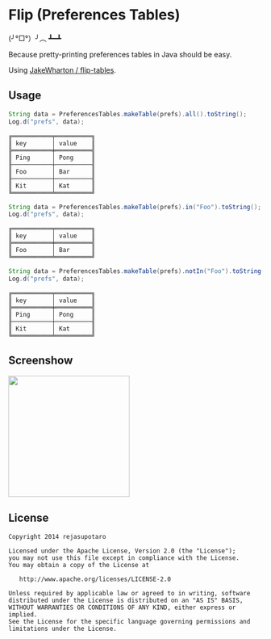 Flip (Preferences Tables)
=============

(╯°□°）╯︵ ┻━┻

Because pretty-printing preferences tables in Java should be easy.

Using [JakeWharton / flip-tables](https://github.com/JakeWharton/flip-tables).

Usage
-----

```java
String data = PreferencesTables.makeTable(prefs).all().toString();
Log.d("prefs", data);
```
```
╔═══════════╤══════════╗
║ key       │ value    ║
╠═══════════╪══════════╣
║ Ping      │ Pong     ║
╟───────────┼──────────╢
║ Foo       │ Bar      ║
╟───────────┼──────────╢
║ Kit       │ Kat      ║
╚═══════════╧══════════╝
```

```java
String data = PreferencesTables.makeTable(prefs).in("Foo").toString();
Log.d("prefs", data);
```
```
╔═══════════╤══════════╗
║ key       │ value    ║
╠═══════════╪══════════╣
║ Foo       │ Bar      ║
╚═══════════╧══════════╝
```

```java
String data = PreferencesTables.makeTable(prefs).notIn("Foo").toString();
Log.d("prefs", data);
```
```
╔═══════════╤══════════╗
║ key       │ value    ║
╠═══════════╪══════════╣
║ Ping      │ Pong     ║
╟───────────┼──────────╢
║ Kit       │ Kat      ║
╚═══════════╧══════════╝
```

Screenshow
-------

<img src="https://raw.github.com/rejasupotaro/preferences-tables/master/screenshot.png" width="240">

License
-------

    Copyright 2014 rejasupotaro

    Licensed under the Apache License, Version 2.0 (the "License");
    you may not use this file except in compliance with the License.
    You may obtain a copy of the License at

       http://www.apache.org/licenses/LICENSE-2.0

    Unless required by applicable law or agreed to in writing, software
    distributed under the License is distributed on an "AS IS" BASIS,
    WITHOUT WARRANTIES OR CONDITIONS OF ANY KIND, either express or implied.
    See the License for the specific language governing permissions and
    limitations under the License.
